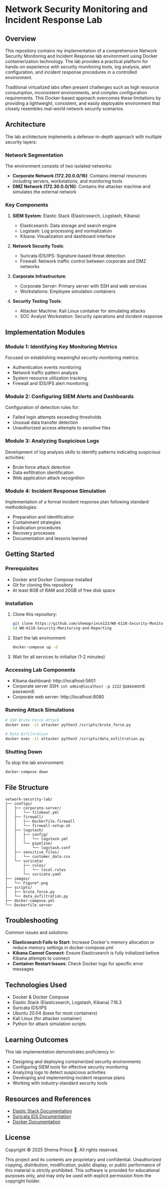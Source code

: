 
# Network Security Monitoring and Incident Response Lab

## Overview

This repository contains my implementation of a comprehensive Network Security Monitoring and Incident Response lab environment using Docker containerization technology. The lab provides a practical platform for hands-on experience with security monitoring tools, log analysis, alert configuration, and incident response procedures in a controlled environment.

Traditional virtualized labs often present challenges such as high resource consumption, inconsistent environments, and complex configuration requirements. This Docker-based approach overcomes these limitations by providing a lightweight, consistent, and easily deployable environment that closely resembles real-world network security scenarios.

## Architecture

The lab architecture implements a defense-in-depth approach with multiple security layers:



### Network Segmentation

The environment consists of two isolated networks:
- **Corporate Network (172.20.0.0/16)**: Contains internal resources including servers, workstations, and monitoring tools
- **DMZ Network (172.30.0.0/16)**: Contains the attacker machine and simulates the external network

### Key Components

1. **SIEM System**: Elastic Stack (Elasticsearch, Logstash, Kibana)
   - Elasticsearch: Data storage and search engine
   - Logstash: Log processing and normalization
   - Kibana: Visualization and dashboard interface

2. **Network Security Tools**:
   - Suricata IDS/IPS: Signature-based threat detection
   - Firewall: Network traffic control between corporate and DMZ networks

3. **Corporate Infrastructure**:
   - Corporate Server: Primary server with SSH and web services
   - Workstations: Employee simulation containers

4. **Security Testing Tools**:
   - Attacker Machine: Kali Linux container for simulating attacks
   - SOC Analyst Workstation: Security operations and incident response

## Implementation Modules

### Module 1: Identifying Key Monitoring Metrics

Focused on establishing meaningful security monitoring metrics:
- Authentication events monitoring
- Network traffic pattern analysis
- System resource utilization tracking
- Firewall and IDS/IPS alert monitoring



### Module 2: Configuring SIEM Alerts and Dashboards

Configuration of detection rules for:
- Failed login attempts exceeding thresholds
- Unusual data transfer detection
- Unauthorized access attempts to sensitive files


### Module 3: Analyzing Suspicious Logs

Development of log analysis skills to identify patterns indicating suspicious activities:
- Brute force attack detection
- Data exfiltration identification
- Web application attack recognition

### Module 4: Incident Response Simulation

Implementation of a formal incident response plan following standard methodologies:
- Preparation and identification
- Containment strategies
- Eradication procedures
- Recovery processes
- Documentation and lessons learned


## Getting Started

### Prerequisites

- Docker and Docker Compose installed
- Git for cloning this repository
- At least 8GB of RAM and 20GB of free disk space

### Installation

1. Clone this repository:
   ```bash
   git clone https://github.com/shemaprince123/W8-6110-Security-Monitoring-and-Reporting.git
   cd W8-6110-Security-Monitoring-and-Reporting
   ```

2. Start the lab environment:
   ```bash
   docker-compose up -d
   ```

3. Wait for all services to initialize (1-2 minutes)

### Accessing Lab Components

- Kibana dashboard: http://localhost:5601
- Corporate server SSH: `ssh admin@localhost -p 2222` (password: password)
- Corporate web server: http://localhost:8080

### Running Attack Simulations

```bash
# SSH Brute Force Attack
docker exec -it attacker python3 /scripts/brute_force.py

# Data Exfiltration
docker exec -it attacker python3 /scripts/data_exfiltration.py
```

### Shutting Down

To stop the lab environment:
```bash
docker-compose down
```

## File Structure

```
network-security-lab/
├── configs/
│   ├── corporate-server/
│   │   └── filebeat.yml
│   ├── firewall/
│   │   ├── Dockerfile.firewall
│   │   └── firewall-setup.sh
│   ├── logstash/
│   │   ├── config/
│   │   │   └── logstash.yml
│   │   └── pipeline/
│   │       └── logstash.conf
│   ├── sensitive_files/
│   │   └── customer_data.csv
│   └── suricata/
│       ├── rules/
│       │   └── local.rules
│       └── suricata.yaml
├── images/
│   └── Figure*.png
├── scripts/
│   ├── brute_force.py
│   └── data_exfiltration.py
├── docker-compose.yml
└── Dockerfile.server
```

## Troubleshooting

Common issues and solutions:

- **Elasticsearch Fails to Start**: Increase Docker's memory allocation or reduce memory settings in docker-compose.yml
- **Kibana Cannot Connect**: Ensure Elasticsearch is fully initialized before Kibana attempts to connect
- **Container Restart Issues**: Check Docker logs for specific error messages

## Technologies Used

- Docker & Docker Compose
- Elastic Stack (Elasticsearch, Logstash, Kibana) 7.16.3
- Suricata IDS/IPS
- Ubuntu 20.04 (base for most containers)
- Kali Linux (for attacker container)
- Python for attack simulation scripts

## Learning Outcomes

This lab implementation demonstrates proficiency in:
- Designing and deploying containerized security environments
- Configuring SIEM tools for effective security monitoring
- Analyzing logs to detect suspicious activities
- Developing and implementing incident response plans
- Working with industry-standard security tools

## Resources and References

- [Elastic Stack Documentation](https://www.elastic.co/guide/index.html)
- [Suricata IDS Documentation](https://suricata.readthedocs.io/)
- [Docker Documentation](https://docs.docker.com/)

## License
Copyright © 2025 Shema Prince 🤴. All rights reserved.

This project and its contents are proprietary and confidential. Unauthorized copying, distribution, modification, public display, or public performance of this material is strictly prohibited. This software is provided for educational purposes only, and may only be used with explicit permission from the copyright holder.
